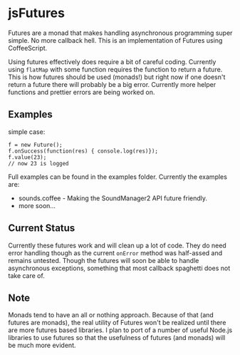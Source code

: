 # jsFutures

Futures are a monad that makes handling asynchronous programming super simple. No more callback hell. This is an implementation of Futures using CoffeeScript.

Using futures effectively does require a bit of careful coding. Currently using <code>flatMap</code> with some function requires the function to return a future. This is how futures should be used (monads!) but right now if one doesn't return a future there will probably be a big error. Currently more helper functions and prettier errors are being worked on.

## Examples

simple case:

    f = new Future();
    f.onSuccess(function(res) { console.log(res)});
    f.value(23);
    // now 23 is logged

Full examples can be found in the examples folder. Currently the examples are:

* sounds.coffee - Making the SoundManager2 API future friendly.
* more soon...

## Current Status

Currently these futures work and will clean up a lot of code. They do need error handling though as the current <code>onError</code> method was half-assed and remains untested. Though the futures will soon be able to handle asynchronous exceptions, something that most callback spaghetti does not take care of.

## Note

Monads tend to have an all or nothing approach. Because of that (and futures are monads), the real utility of Futures won't be realized until there are more futures based libraries. I plan to port of a number of useful Node.js libraries to use futures so that the usefulness of futures (and monads) will be much more evident.

